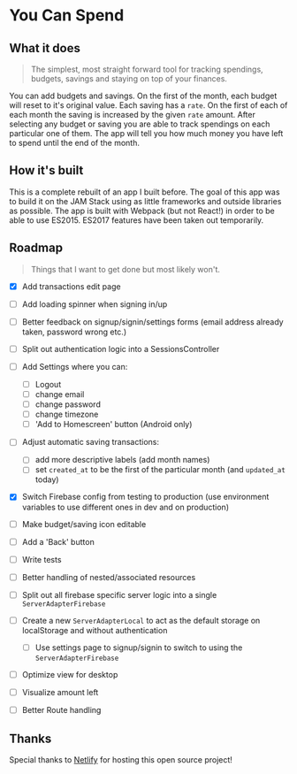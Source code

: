 # You Can Spend

## What it does

> The simplest, most straight forward tool for tracking spendings, budgets, savings and staying on top of your finances.

You can add budgets and savings. On the first of the month, each budget will reset to it's original value. Each saving has a `rate`. On the first of each of each month the saving is increased by the given `rate` amount. After selecting any budget or saving you are able to track spendings on each particular one of them. The app will tell you how much money you have left to spend until the end of the month.

## How it's built

This is a complete rebuilt of an app I built before. The goal of this app was to build it on the JAM Stack using as little frameworks and outside libraries as possible. The app is built with Webpack (but not React!) in order to be able to use ES2015. ES2017 features have been taken out temporarily.

## Roadmap

> Things that I want to get done but most likely won't.

- [x] Add transactions edit page
- [ ] Add loading spinner when signing in/up
- [ ] Better feedback on signup/signin/settings forms (email address already taken, password wrong etc.)
- [ ] Split out authentication logic into a SessionsController
- [ ] Add Settings where you can:
  - [ ] Logout
  - [ ] change email
  - [ ] change password
  - [ ] change timezone
  - [ ] 'Add to Homescreen' button (Android only)
- [ ] Adjust automatic saving transactions:
  - [ ] add more descriptive labels (add month names)
  - [ ] set `created_at` to be the first of the particular month (and `updated_at` today)
- [x] Switch Firebase config from testing to production (use environment variables to use different ones in dev and on production)
- [ ] Make budget/saving icon editable
- [ ] Add a 'Back' button

- [ ] Write tests
- [ ] Better handling of nested/associated resources
- [ ] Split out all firebase specific server logic into a single `ServerAdapterFirebase`
- [ ] Create a new `ServerAdapterLocal` to act as the default storage on localStorage and without authentication
  - [ ] Use settings page to signup/signin to switch to using the `ServerAdapterFirebase`
- [ ] Optimize view for desktop
- [ ] Visualize amount left
- [ ] Better Route handling

## Thanks

Special thanks to [Netlify](https://netlify.com) for hosting this open source project!
